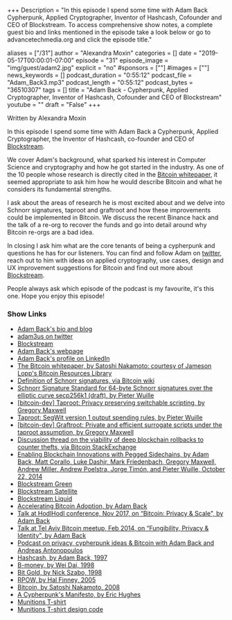 +++
Description = "In this episode I spend some time with Adam Back Cypherpunk, Applied Cryptographer, Inventor of Hashcash, Cofounder and CEO of Blockstream. To access comprehensive show notes, a complete guest bio and links mentioned in the episode take a look below or go to advancetechmedia.org and click the episode title."

aliases = ["/31"]
author = "Alexandra Moxin"
categories = []
date = "2019-05-17T00:00:01-07:00"
episode = "31"
episode_image = "img/guest/adam2.jpg"
explicit = "no"
#sponsors = [""]
#images = [""]
news_keywords = []
podcast_duration = "0:55:12"
podcast_file = "Adam_Back3.mp3"
podcast_length = "0:55:12"
podcast_bytes = "36510307"
tags = []
title = "Adam Back - Cypherpunk, Applied Cryptographer, Inventor of Hashcash, Cofounder and CEO of Blockstream"
youtube = ""
draft = "False"
+++

Written by Alexandra Moxin

In this episode I spend some time with Adam Back a Cypherpunk, Applied Cryptographer, the Inventor of Hashcash, co-founder and CEO of [Blockstream](http://blockstream.com).

We cover Adam's background, what sparked his interest in Computer Science and cryptography and how he got started in the industry. As one of the 10 people whose research is directly cited in the [Bitcoin whitepaper](https://www.lopp.net/pdf/bitcoin.pdf), it seemed appropriate to ask him how he would describe Bitcoin and what he considers its fundamental strengths.

I ask about the areas of research he is most excited about and we delve into Schnorr signatures, taproot and graftroot and how these improvements could be implemented in Bitcoin. We discuss the recent Binance hack and the talk of a re-org to recover the funds and go into detail around why Bitcoin re-orgs are a bad idea.

In closing I ask him what are the core tenants of being a cypherpunk and questions he has for our listeners. You can find and follow Adam on [twitter](https://twitter.com/adam3us), reach out to him with ideas on applied cryptography, use cases, design and UX improvement suggestions for Bitcoin and find out more about [Blockstream](http://blockstream.com).

People always ask which episode of the podcast is my favourite, it's this one. Hope you enjoy this episode!

### Show Links

* [Adam Back's bio and blog](http://adam3.us)
* [adam3us on twitter](https://twitter.com/adam3us)
* [Blockstream](http://blockstream.com)
* [Adam Back's webpage](http://cypherspace.org/adam/)
* [Adam Back's profile on LinkedIn](https://www.linkedin.com/in/adam-back-043342/)
* [The Bitcoin whitepaper, by Satoshi Nakamoto: courtesy of Jameson Lopp's Bitcoin Resources Library](https://www.lopp.net/pdf/bitcoin.pdf)
* [Definition of Schnorr signatures, via Bitcoin wiki](https://en.bitcoin.it/wiki/Schnorr)
* [Schnorr Signature Standard for 64-byte Schnorr signatures over the elliptic curve secp256k1 (draft), by Pieter Wuille](https://github.com/sipa/bips/blob/bip-schnorr/bip-schnorr.mediawiki)
* [[bitcoin-dev] Taproot: Privacy preserving switchable scripting, by Gregory Maxwell](https://lists.linuxfoundation.org/pipermail/bitcoin-dev/2018-January/015614.html)
* [Taproot: SegWit version 1 output spending rules, by Pieter Wuille](https://github.com/sipa/bips/blob/bip-schnorr/bip-taproot.mediawiki)
* [[bitcoin-dev] Graftroot: Private and efficient surrogate scripts	under the taproot assumption, by Gregory Maxwell](https://lists.linuxfoundation.org/pipermail/bitcoin-dev/2018-February/015700.html)
* [Discussion thread on the viability of deep blockchain rollbacks to counter thefts, via Bitcoin StackExchange](https://bitcoin.stackexchange.com/questions/87652/51-attack-apparently-very-easy-refering-to-czs-rollback-btc-chain-how-t/87655#87655)
* [Enabling Blockchain Innovations with Pegged Sidechains, by Adam Back, Matt Corallo, Luke Dashjr, Mark Friedenbach, Gregory Maxwell, Andrew Miller, Andrew Poelstra, Jorge Timón, and Pieter Wuille, October 22, 2014](https://blockstream.com/sidechains.pdf)
* [Blockstream Green](https://blockstream.com/green/)
* [Blockstream Satellite](https://blockstream.com/satellite/)
* [Blockstream Liquid](https://blockstream.com/liquid/)
* [Accelerating Bitcoin Adoption, by Adam Back](http://adam3.us/accelerating-adoption/)
* [Talk at HodlHodl conference, Nov 2017, on “Bitcoin: Privacy & Scale", by Adam Back](http://adam3.us/hodlhodl-riga/)
* [Talk at Tel Aviv Bitcoin meetup, Feb 2014, on “Fungibility, Privacy & Identity", by Adam Back](http://adam3.us/fungibility-privacy-identity/)
* [Podcast on privacy, cypherpunk ideas & Bitcoin with Adam Back and Andreas Antonopoulos](http://adam3.us/ltbc-lasvegas/)
* [Hashcash, by Adam Back, 1997](http://hashcash.org/)
* [B-money, by Wei Dai, 1998](http://www.weidai.com/bmoney.txt)
* [Bit Gold, by Nick Szabo, 1998](http://unenumerated.blogspot.com/2005/12/bit-gold.html)
* [RPOW, by Hal Finney, 2005](https://nakamotoinstitute.org/finney/rpow/theory.html)
* [Bitcoin, by Satoshi Nakamoto, 2008](https://bitcoin.org/en/)
* [A Cypherpunk's Manifesto, by Eric Hughes](https://www.activism.net/cypherpunk/manifesto.html)
* [Munitions T-shirt](http://cypherspace.org/adam/rsa/uk-shirt.html)
* [Munitions T-shirt design code](http://www.cypherspace.org/adam/shirt/design/)